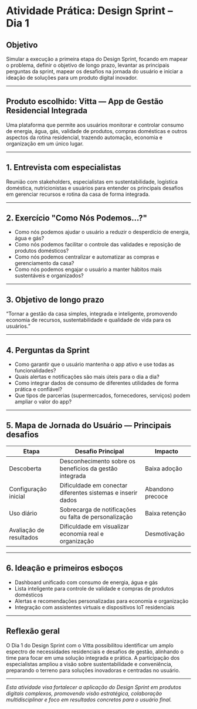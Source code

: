 # Atividade Prática: Design Sprint – Dia 1

## Objetivo  
Simular a execução a primeira etapa do Design Sprint, focando em mapear o problema, definir o objetivo de longo prazo, levantar as principais perguntas da sprint, mapear os desafios na jornada do usuário e iniciar a ideação de soluções para um produto digital inovador.

---

## Produto escolhido: Vitta — App de Gestão Residencial Integrada

Uma plataforma que permite aos usuários monitorar e controlar consumo de energia, água, gás, validade de produtos, compras domésticas e outros aspectos da rotina residencial, trazendo automação, economia e organização em um único lugar.

---

## 1. Entrevista com especialistas  
Reunião com stakeholders, especialistas em sustentabilidade, logística doméstica, nutricionistas e usuários para entender os principais desafios em gerenciar recursos e rotina da casa de forma integrada.

---

## 2. Exercício "Como Nós Podemos...?"

- Como nós podemos ajudar o usuário a reduzir o desperdício de energia, água e gás?  
- Como nós podemos facilitar o controle das validades e reposição de produtos domésticos?  
- Como nós podemos centralizar e automatizar as compras e gerenciamento da casa?  
- Como nós podemos engajar o usuário a manter hábitos mais sustentáveis e organizados?

---

## 3. Objetivo de longo prazo

“Tornar a gestão da casa simples, integrada e inteligente, promovendo economia de recursos, sustentabilidade e qualidade de vida para os usuários.”

---

## 4. Perguntas da Sprint

- Como garantir que o usuário mantenha o app ativo e use todas as funcionalidades?  
- Quais alertas e notificações são mais úteis para o dia a dia?  
- Como integrar dados de consumo de diferentes utilidades de forma prática e confiável?  
- Que tipos de parcerias (supermercados, fornecedores, serviços) podem ampliar o valor do app?

---

## 5. Mapa de Jornada do Usuário — Principais desafios

| Etapa                | Desafio Principal                                   | Impacto            |
|----------------------|----------------------------------------------------|--------------------|
| Descoberta           | Desconhecimento sobre os benefícios da gestão integrada | Baixa adoção       |
| Configuração inicial | Dificuldade em conectar diferentes sistemas e inserir dados | Abandono precoce   |
| Uso diário           | Sobrecarga de notificações ou falta de personalização     | Baixa retenção     |
| Avaliação de resultados | Dificuldade em visualizar economia real e organização   | Desmotivação       |

---

## 6. Ideação e primeiros esboços  

- Dashboard unificado com consumo de energia, água e gás  
- Lista inteligente para controle de validade e compras de produtos domésticos  
- Alertas e recomendações personalizadas para economia e organização  
- Integração com assistentes virtuais e dispositivos IoT residenciais  

---

## Reflexão geral  
O Dia 1 do Design Sprint com o Vitta possibilitou identificar um amplo espectro de necessidades residenciais e desafios de gestão, alinhando o time para focar em uma solução integrada e prática. A participação dos especialistas ampliou a visão sobre sustentabilidade e conveniência, preparando o terreno para soluções inovadoras e centradas no usuário.

---

*Esta atividade visa fortalecer a aplicação do Design Sprint em produtos digitais complexos, promovendo visão estratégica, colaboração multidisciplinar e foco em resultados concretos para o usuário final.*
